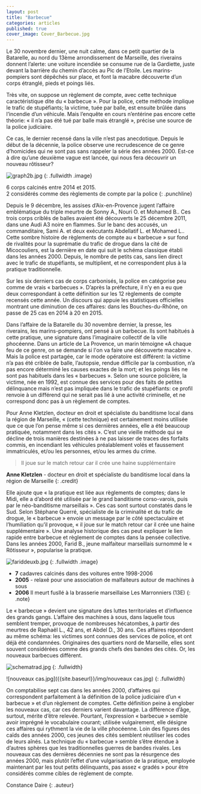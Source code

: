 ```yaml
---
layout: post
title: "Barbecue"
categories: articles
published: true
cover_image: Cover_Barbecue.jpg
---
```


Le 30 novembre dernier, une nuit calme, dans ce petit quartier de la Batarelle, au nord du 13ème arrondissement de Marseille, des riverains donnent l’alerte: une voiture incendiée se consume rue de la Gardiette, juste devant la barrière du chemin d’accès au Pic de l’Etoile. Les marins-pompiers sont dépêchés sur place, et font la macabre découverte d’un corps étranglé, pieds et poings liés. 

Très vite, on suppose un règlement de compte, avec cette technique caractéristique dite du « barbecue ». Pour la police, cette méthode implique le trafic de stupéfiants; la victime, tuée par balle, est ensuite brûlée dans l’incendie d’un véhicule.  Mais l’enquête en cours n’entérine pas encore cette théorie: « il n’a pas été tué par balle mais étranglé », précise une source de la police judiciaire.

Ce cas, le dernier recensé dans la ville n’est pas anecdotique. Depuis le début de la décennie, la police observe une recrudescence de ce genre d’homicides qui ne sont pas sans rappeler la série des années 2000. Est-ce à dire qu’une deuxième vague est lancée, qui nous fera découvrir un nouveau rôtisseur?

![graph2b.jpg]({{site.baseurl}}/img/graph2b.jpg)
{: .fullwidth .image}

6 corps calcinés entre 2014 et 2015.<br />
2 considérés comme des règlements de compte par la police
{: .punchline}

Depuis le 9 décembre, les assises d’Aix-en-Provence jugent l’affaire emblématique du triple meurtre de Sonny A., Nouri O. et Mohamed B.. Ces trois corps criblés de balles avaient été découverts le 25 décembre 2011, dans une Audi A3 noire en flammes. Sur le banc des accusés, un commanditaire, Sami A. et deux exécutants Abdellatif L. et Mohamed L.. 
Cette sombre histoire de règlements de compte au « barbecue » sur fond de rivalités pour la suprématie du trafic de drogue dans la cité de Micocouliers, est la dernière en date qui suit le schéma classique établi dans les années 2000. Depuis, le nombre de petits cas, sans lien direct avec le trafic de stupéfiants, se multiplient, et ne correspondent plus à la pratique traditionnelle. 

Sur les six derniers cas de corps carbonisés, la police en catégorise peu comme de vrais « barbecues ». D’après la préfecture, il n’y en a eu que deux correspondant à cette définition sur les 12 règlements de compte recensés cette année. Un discours qui appuie les statistiques officielles montrant une diminution de ces affaires: dans les Bouches-du-Rhône, on passe de 25 cas en 2014 à 20 en 2015.

Dans l’affaire de la Batarelle du 30 novembre dernier, la presse, les riverains, les marins-pompiers, ont pensé à un barbecue. Ils sont habitués à cette pratique, une signature dans l’imaginaire collectif de la ville phocéenne. Dans un article de La Provence, un marin témoigne «A chaque feu de ce genre, on se demande si l'on va faire une découverte macabre ». Mais la police est partagée, car le mode opératoire est différent: la victime n’a pas été criblée de balle, l’autopsie, rendue difficile par la combustion, n’a pas encore déterminé les causes exactes de la mort; et les poings liés ne sont pas habituels dans les « barbecues ». Selon une source policière, la victime, née en 1992, est connue des services pour des faits de petites délinquance mais n’est pas impliquée dans le trafic de stupéfiants: ce profil renvoie à un différend qui ne serait pas lié à une activité criminelle, et ne correspond donc pas à un règlement de comptes.

Pour Anne Kletzlen, docteur en droit et spécialiste du banditisme local dans la région de Marseille, « (cette technique) est certainement moins utilisée que ce que l’on pense même si ces dernières années, elle a été beaucoup pratiquée, notamment dans les cités ». C’est une vieille méthode qui se décline de trois manières destinées à ne pas laisser de traces des forfaits commis, en incendiant les véhicules préalablement volés et faussement immatriculés, et/ou les personnes, et/ou les armes du crime. 

>Il joue sur le match retour car il crée une haine supplémentaire

**Anne Kletzlen** - docteur en droit et spécialiste du banditisme local dans la région de Marseille
{: .credit}

Elle ajoute que « la pratique est liée aux règlements de comptes; dans le Midi, elle a d’abord été utilisée par le grand banditisme corso-varois, puis par le néo-banditisme marseillais ». Ces cas sont surtout constatés dans le Sud. Selon Stéphane Querré, spécialiste de la criminalité et du trafic de drogue, le « barbecue » envoie un message par le côté spectaculaire et l’humiliation qu’il provoque, « il joue sur le match retour car il crée une haine supplémentaire ». Une analyse historique des cas peut expliquer le lien rapide entre barbecue et règlement de comptes dans la pensée collective. Dans les années 2000, Farid B., jeune malfaiteur marseillais surnommé le « Rôtisseur », popularise la pratique.

![fariddeuxb.jpg]({{site.baseurl}}/img/fariddeuxb.jpg)
{: .fullwidth .image}

* **7** cadavres calcinés dans des voitures entre 1998-2006
* **2005** - relaxé pour une association de malfaiteurs autour de machines à sous
* **2006** Il meurt fusllé à la brasserie marseillaise Les Marronniers (13E)
{: .note}

Le « barbecue » devient une signature des luttes territoriales et d’influence des grands gangs. L’affaire des machines à sous, dans laquelle tous semblent tremper, provoque de nombreuses hécatombes, à partir des meurtres de Raphaël L., 42 ans, et Abdel D., 30 ans. Ces affaires répondent au même schéma: les victimes sont connues des services de police, et ont déjà été condamnées. Originaires des quartiers nord de Marseille, elles sont souvent considérées comme des grands chefs des bandes des cités. 
Or, les nouveaux barbecues diffèrent.

![schematrad.jpg]({{site.baseurl}}/img/schematrad.jpg)
{: .fullwidth}

![nouveaux cas.jpg]({{site.baseurl}}/img/nouveaux cas.jpg)
{: .fullwidth}

On comptabilise sept cas dans les années 2000, d’affaires qui correspondent parfaitement à la définition de la police judiciaire d’un « barbecue » et d’un règlement de comptes. Cette définition peine à englober les nouveaux cas, car ces derniers varient davantage. La différence d’âge, surtout, mérite d’être relevée. Pourtant, l’expression « barbecue » semble avoir imprégné le vocabulaire courant; utilisée vulgairement, elle désigne ces affaires qui rythment la vie de la ville phocéenne. Loin des figures des caïds des années 2000, ces jeunes des cités semblent réutiliser les codes de leurs aînés. La technique du « barbecue » semble s’être étendue à d’autres sphères que les traditionnelles guerres de bandes rivales. Les nouveaux cas des dernières décennies ne sont pas la résurgence des années 2000, mais plutôt l’effet d’une vulgarisation de la pratique, employée maintenant par les tout petits délinquants, pas assez « gradés » pour être considérés comme cibles de règlement de compte.

Constance Daire
{: .auteur}
